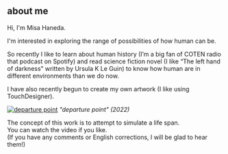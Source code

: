 ## about me

Hi, I'm Misa Haneda.

I'm interested in exploring the range of possibilities of how human can be.

So recently I like to learn about human history (I’m a big fan of COTEN radio that podcast on Spotify) and read science fiction novel (I like “The left hand of darkness” written by Ursula K Le Guin) to know how human are in different environments than we do now.

I have also recently begun to create my own artwork (I like using TouchDesigner).

[![departure point](https://i.vimeocdn.com/filter/overlay?src0=https%3A%2F%2Fi.vimeocdn.com%2Fvideo%2F1388422490-10859fb6ece378561e29e257fbaf4194baea9e99afc21496edd0bded3fd5f16f-d_1280x720&src1=https%3A%2F%2Ff.vimeocdn.com%2Fimages_v6%2Fshare%2Fplay_icon_overlay.png)](https://vimeo.com/685070269 "departure point - Click to Watch!")
*"departure point" (2022)*<br>

The concept of this work is to attempt to simulate a life span.<br>
You can watch the video if you like.<br>
(If you have any comments or English corrections, I will be glad to hear them!)